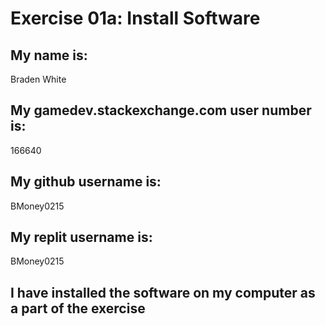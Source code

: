 
# Exercise 01a: Install Software

## My name is:
Braden White

## My gamedev.stackexchange.com user number is:
166640

## My github username is:
BMoney0215

## My replit username is:
BMoney0215

## I have installed the software on my computer as a part of the exercise
